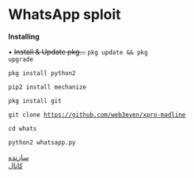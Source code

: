 # WhatsApp sploit

<b> Installing</b>

• <s>Install & Update pkg...</s>
<code>pkg update && pkg upgrade</code>

<code>pkg install python2</code>

<code>pip2 install mechanize</code>

<code>pkg install git</code>

<code>git clone https://github.com/web3even/xpro-madline</code>

<code>cd whats</code>

<code>python2 whatsapp.py</code>


[سازنده](https://telegram.me/ApkLearnBot)
<br>
[کانال](https://telegram.me/ApkLearn)
